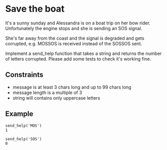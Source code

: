 # Save the boat

It's a sunny sunday and Alessandra is on a boat trip on her bow rider.
Unfortunately the engine stops and she is sending an SOS signal.

She's far away from the coast and the signal is degraded and gets
corrupted, e.g. MOSSOS is received instead of the SOSSOS sent.

Implement a send_help function that takes a string and returns the
number of letters corrupted.
Please add some tests to check it's working fine.

## Constraints

- message is at least 3 chars long and up to 99 chars long
- message length is a multiple of 3
- string will contains only uppercase letters

## Example

```
send_help('MOS')
1

send_help('SOS')
0
```
